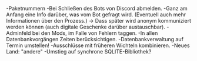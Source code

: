 -Paketnummern
-Bei Schließen des Bots von Discord abmelden.
-Ganz am Anfang eine Info darüber, was vom Bot gefragt wird. (Eventuell auch mehr Informationen über den Prozess.)
    -> Dass später wird anonym kommuniziert werden können (auch digitale Geschenke darüber austauschbar).
-Adminfeld bei den Mods, im Falle von Fehlern taggen.
-In allen Datenbankvorgängen Zeiten berücksichtigen.
-Datenbankverwaltung auf Termin umstellen!
-Ausschlüsse mit früheren Wichteln kombinieren.
-Neues Land: "andere"
-Umstieg auf synchrone SQLITE-Bibliothek?